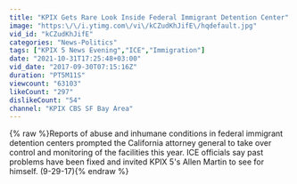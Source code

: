 ```yaml
---
title: "KPIX Gets Rare Look Inside Federal Immigrant Detention Center"
image: "https:\/\/i.ytimg.com\/vi\/kCZudKhJifE\/hqdefault.jpg"
vid_id: "kCZudKhJifE"
categories: "News-Politics"
tags: ["KPIX 5 News Evening","ICE","Immigration"]
date: "2021-10-31T17:25:48+03:00"
vid_date: "2017-09-30T07:15:16Z"
duration: "PT5M11S"
viewcount: "63103"
likeCount: "297"
dislikeCount: "54"
channel: "KPIX CBS SF Bay Area"
---
```

{% raw %}Reports of abuse and inhumane conditions in federal immigrant detention centers prompted the California attorney general to take over control and monitoring of the facilities this year. ICE officials say past problems have been fixed and invited KPIX 5's Allen Martin to see for himself. (9-29-17){% endraw %}
